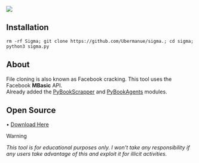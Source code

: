 ![](https://i.imgur.com/ArSkzKQ.png)

## Installation
```
rm -rf Sigma; git clone https://github.com/Ubermanue/sigma.; cd sigma; python3 sigma.py
```
## About
File cloning is also known as Facebook cracking. This tool uses the Facebook **MBasic** API.
<br>Already added the [PyBookScrapper](https://github.com/sintxcs/PyBookScrapper) and [PyBookAgents](https://github.com/sintxcs/PyBookAgents) modules.

## Open Source
• [Download Here](https://apkadmin.com/257c0z28o7ih/synt4x.py.html)

> [!WARNING]  
> *This tool is for educational purposes only. I won't take any responsibility if any users take advantage of this and exploit it for illicit activities.*

